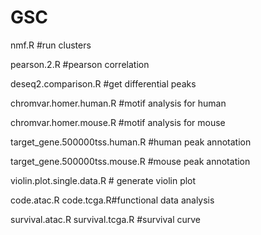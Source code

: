 # GSC

nmf.R   #run clusters 

pearson.2.R #pearson correlation 

deseq2.comparison.R  #get differential peaks

chromvar.homer.human.R #motif analysis for human 

chromvar.homer.mouse.R #motif analysis for mouse 

target_gene.500000tss.human.R #human peak annotation 

target_gene.500000tss.mouse.R #mouse peak annotation 

violin.plot.single.data.R   # generate violin plot

code.atac.R code.tcga.R#functional data analysis

survival.atac.R  survival.tcga.R  #survival curve

